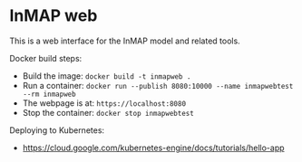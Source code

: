 # InMAP web

This is a web interface for the InMAP model and related tools.

Docker build steps:
* Build the image: `docker build -t inmapweb .`
* Run a container: `docker run --publish 8080:10000 --name inmapwebtest --rm inmapweb`
* The webpage is at: `https://localhost:8080`
* Stop the container: `docker stop inmapwebtest`

Deploying to Kubernetes:
* https://cloud.google.com/kubernetes-engine/docs/tutorials/hello-app
